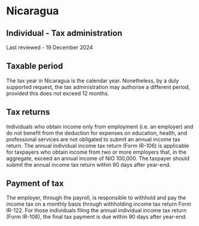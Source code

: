 # Nicaragua
## Individual - Tax administration
Last reviewed - 19 December 2024
## Taxable period
The tax year in Nicaragua is the calendar year. Nonetheless, by a duly supported request, the tax administration may authorise a different period, provided this does not exceed 12 months.
## Tax returns
Individuals who obtain income only from employment (i.e. an employer) and do not benefit from the deduction for expenses on education, health, and professional services are not obligated to submit an annual income tax return. 
The annual individual income tax return (Form IR-106) is applicable for taxpayers who obtain income from two or more employers that, in the aggregate, exceed an annual income of NIO 100,000. The taxpayer should submit the annual income tax return within 90 days after year-end.
## Payment of tax
The employer, through the payroll, is responsible to withhold and pay the income tax on a monthly basis through withholding income tax return Form IR-122.
For those individuals filing the annual individual income tax return (Form IR-106), the final tax payment is due within 90 days after year-end.

